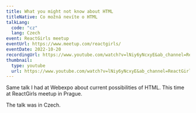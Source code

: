 ```yaml
---
title: What you might not know about HTML
titleNative: Co možná nevíte o HTML
talkLang:
  code: "cz"
  lang: Czech
event: ReactGirls meetup
eventUrl: https://www.meetup.com/reactgirls/
eventDate: 2022-10-20
recordingUrl: https://www.youtube.com/watch?v=lNiy6yNcxyE&ab_channel=ReactGirlsPrague
thumbnail:
  type: youtube
  url: https://www.youtube.com/watch?v=lNiy6yNcxyE&ab_channel=ReactGirlsPrague
---
```


Same talk I had at Webexpo about current possibilities of HTML. This time at ReactGirls meetup in Prague.

The talk was in Czech.
